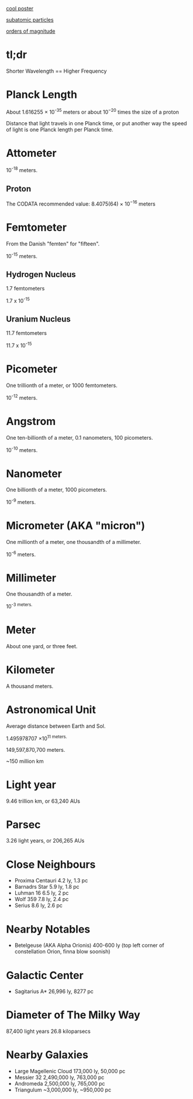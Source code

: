 [cool poster](https://vandesande.design/products/poster)

[subatomic particles](https://commons.wikimedia.org/wiki/File:Triangle_of_everything_simplified_Fundamental_Particles.png)

[orders of magnitude](https://en.wikipedia.org/wiki/File:Orders_of_magnitude_(english_annotations).png)

# tl;dr

Shorter Wavelength == Higher Frequency

# Planck Length

About 1.616255 × 10<sup>-35</sup> meters or about 10<sup>−20</sup> times the size of a proton

Distance that light travels in one Planck time, or put another way the speed of light is one Planck length per Planck time.

# Attometer

10<sup>-18</sup> meters.

## Proton

The CODATA recommended value: 8.4075(64) × 10<sup>−16</sup> meters

# Femtometer

From the Danish "femten" for "fifteen".

10<sup>-15</sup> meters.

## Hydrogen Nucleus

1.7 femtometers

1.7 x 10<sup>-15</sup>

## Uranium Nucleus

11.7 femtometers

11.7 x 10<sup>-15</sup>

# Picometer

One trillionth of a meter, or 1000 femtometers.

10<sup>-12</sup> meters.

# Angstrom

One ten-billionth of a meter, 0.1 nanometers, 100 picometers.

10<sup>-10</sup> meters.

# Nanometer

One billionth of a meter, 1000 picometers.

10<sup>-9</sup> meters.

# Micrometer (AKA "micron")

One millionth of a meter, one thousandth of a millimeter.

10<sup>-6</sup> meters.

# Millimeter

One thousandth of a meter.

10<sup>-3 meters.

# Meter

About one yard, or three feet.

# Kilometer

A thousand meters.

# Astronomical Unit

Average distance between Earth and Sol.

1.495978707 ×10<sup>11 meters.

149,597,870,700 meters.

~150 million km

# Light year
9.46 trillion km, or 63,240 AUs

# Parsec
3.26 light years, or 206,265 AUs

# Close Neighbours
* Proxima Centauri 4.2 ly, 1.3 pc
* Barnadrs Star 5.9 ly, 1.8 pc
* Luhman 16 6.5 ly, 2 pc
* Wolf 359 7.8 ly, 2.4 pc
* Serius 8.6 ly, 2.6 pc

# Nearby Notables
* Betelgeuse (AKA Alpha Orionis) 400-600 ly (top left corner of constellation Orion, finna blow soonish)

# Galactic Center
* Sagitarius A* 26,996 ly, 8277 pc

# Diameter of The Milky Way
87,400 light years
26.8 kiloparsecs

# Nearby Galaxies

* Large Magellenic Cloud 173,000 ly, 50,000 pc
* Messier 32 2,490,000 ly, 763,000 pc
* Andromeda 2,500,000 ly, 765,000 pc
* Triangulum ~3,000,000 ly, ~950,000 pc
